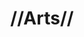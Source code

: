 ---
pid: rs139
title: "//Arts//"
location_transcription: Make it suspend somewhere on a painting
coordinates: "[-75.171568404173, 39.94925992196]"
zipcode: '19103'
gen_neighborhood: Center City
neighborhood: Rittenhouse Square,Avenue of The Arts,Logan Square,Fitler Square
outside_phl: 
age: '14'
age_range: 13-19
instagram: 
image_file_name: rs_139.jpg
proposal_transcription: 
topic: 
topic_summary: '0'
type: Sculpture Statue
keywords_other: 
credit: Molly
image_labels: 
twitter: 
facebook: 
permalink: "/monuments/rs139/"
layout: item-page
---